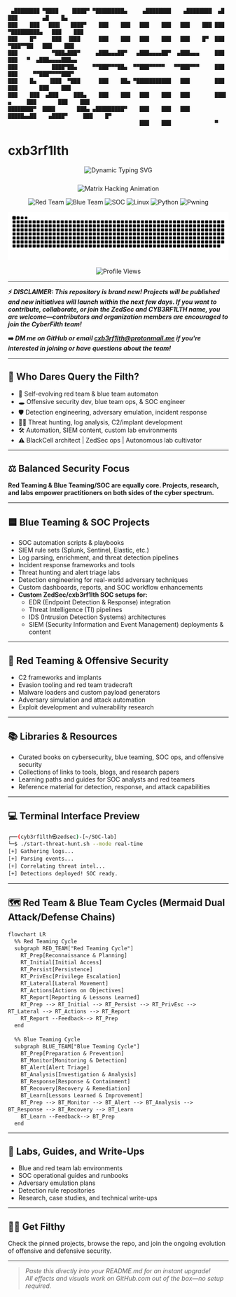 ```
 ▄████████ ▀████    ▐████▀ ▀█████████▄     ▄████████    ▄████████  ▄█           ███        ▄█    █▄    
███    ███   ███▌   ████▀    ███    ███   ███    ███   ███    ███ ███       ▀█████████▄   ███    ███   
███    █▀     ███  ▐███      ███    ███   ███    ███   ███    █▀  ███          ▀███▀▀██   ███    ███   
███           ▀███▄███▀     ▄███▄▄▄██▀   ▄███▄▄▄▄██▀  ▄███▄▄▄     ███           ███   ▀  ▄███▄▄▄▄███▄▄ 
███           ████▀██▄     ▀▀███▀▀▀██▄  ▀▀███▀▀▀▀▀   ▀▀███▀▀▀     ███           ███     ▀▀███▀▀▀▀███▀  
███    █▄    ▐███  ▀███      ███    ██▄ ▀███████████   ███        ███           ███       ███    ███   
███    ███  ▄███     ███▄    ███    ███   ███    ███   ███        ███▌    ▄     ███       ███    ███   
████████▀  ████       ███▄ ▄█████████▀    ███    ███   ███        █████▄▄██    ▄████▀     ███    █▀    
                                          ███    ███              ▀
```
               
# cxb3rf1lth

<p align="center" style="margin-bottom: 25px;">
  <img src="https://readme-typing-svg.demolab.com?font=Fira+Code&pause=1000&color=FF2222&center=true&vCenter=true&multiline=true&width=900&height=90&lines=Red+Team+%26+Blue+Team+Ops;SOC+%7C+Adversary+Emulation+%7C+Detection+Engineering;ZedSec+%7C+BlackCell+%7C+CYB3RF1LTH" alt="Dynamic Typing SVG"/>
</p>

<p align="center">
  <img src="https://media.giphy.com/media/du3J3cXyzhj75IOgvA/giphy.gif" width="200" height="120" alt="Matrix Hacking Animation"/>
</p>

<!-- Badge Display -->
<p align="center">
  <img src="https://img.shields.io/badge/Red--Team-%23FF5555?style=flat-square&logo=hackthebox&logoColor=white" alt="Red Team"/>
  <img src="https://img.shields.io/badge/Blue--Team-%23007ACC?style=flat-square&logo=defcon&logoColor=white" alt="Blue Team"/>
  <img src="https://img.shields.io/badge/SOC-Active-brightgreen?style=flat-square&logo=splunk&logoColor=white" alt="SOC"/>
  <img src="https://img.shields.io/badge/Linux-Friendly-yellow?logo=linux" alt="Linux"/>
  <img src="https://img.shields.io/badge/Python-3776AB?logo=python&logoColor=fff" alt="Python"/>
  <img src="https://img.shields.io/badge/Pwning-900C3F?logo=protonmail&logoColor=white" alt="Pwning"/>
</p>

<!--🔥 Animated Snake Activity Graph (GitHub Contribution Snake) -->
<p align="center">
  <img src="https://raw.githubusercontent.com/Platane/snk/output/github-contribution-grid-snake-dark.svg" alt="Contribution Snake Animation" style="max-width: 100%;" />
</p>

<!--🌐 Visitor Counter -->
<p align="center">
  <img src="https://komarev.com/ghpvc/?username=cxb3rf1lth&style=flat-square&color=red" alt="Profile Views"/>
</p>

---

**⚡️ _DISCLAIMER: This repository is brand new! Projects will be published and new initiatives will launch within the next few days. If you want to contribute, collaborate, or join the ZedSec and CYB3RF1LTH name, you are welcome—contributors and organization members are encouraged to join the CyberFilth team!_**

**➡️ _DM me on GitHub or email [cxb3rf1lth@protonmail.me](mailto:cxb3rf1lth@proton.me) if you're interested in joining or have questions about the team!_**

---

## 🧿 Who Dares Query the Filth?

- 🧠 Self-evolving red team & blue team automaton  
- 🕳️ Offensive security dev, blue team ops, & SOC engineer  
- 🛡️ Detection engineering, adversary emulation, incident response  
- 🕵️‍♀️ Threat hunting, log analysis, C2/implant development  
- 🛠️ Automation, SIEM content, custom lab environments  
- ⚠️ BlackCell architect | ZedSec ops | Autonomous lab cultivator

---

## ⚖️ Balanced Security Focus

**Red Teaming & Blue Teaming/SOC are equally core. Projects, research, and labs empower practitioners on both sides of the cyber spectrum.**

---

## 🟦 Blue Teaming & SOC Projects

- SOC automation scripts & playbooks  
- SIEM rule sets (Splunk, Sentinel, Elastic, etc.)  
- Log parsing, enrichment, and threat detection pipelines  
- Incident response frameworks and tools  
- Threat hunting and alert triage labs  
- Detection engineering for real-world adversary techniques  
- Custom dashboards, reports, and SOC workflow enhancements  
- **Custom ZedSec/cxb3rf1lth SOC setups for:**  
  - EDR (Endpoint Detection & Response) integration  
  - Threat Intelligence (TI) pipelines  
  - IDS (Intrusion Detection Systems) architectures  
  - SIEM (Security Information and Event Management) deployments & content

---

## 🔴 Red Teaming & Offensive Security

- C2 frameworks and implants  
- Evasion tooling and red team tradecraft  
- Malware loaders and custom payload generators  
- Adversary simulation and attack automation  
- Exploit development and vulnerability research

---

## 📚 Libraries & Resources

- Curated books on cybersecurity, blue teaming, SOC ops, and offensive security  
- Collections of links to tools, blogs, and research papers  
- Learning paths and guides for SOC analysts and red teamers  
- Reference material for detection, response, and attack capabilities

---

## 💻 Terminal Interface Preview

```sh
┌──(cyb3rf1lth㉿zedsec)-[~/SOC-lab]
└─$ ./start-threat-hunt.sh --mode real-time
[+] Gathering logs...
[+] Parsing events...
[+] Correlating threat intel...
[+] Detections deployed! SOC ready.
```

---

## 🗺️ Red Team & Blue Team Cycles (Mermaid Dual Attack/Defense Chains)

```mermaid
flowchart LR
  %% Red Teaming Cycle
  subgraph RED_TEAM["Red Teaming Cycle"]
    RT_Prep[Reconnaissance & Planning]
    RT_Initial[Initial Access]
    RT_Persist[Persistence]
    RT_PrivEsc[Privilege Escalation]
    RT_Lateral[Lateral Movement]
    RT_Actions[Actions on Objectives]
    RT_Report[Reporting & Lessons Learned]
    RT_Prep --> RT_Initial --> RT_Persist --> RT_PrivEsc --> RT_Lateral --> RT_Actions --> RT_Report
    RT_Report --Feedback--> RT_Prep
  end

  %% Blue Teaming Cycle
  subgraph BLUE_TEAM["Blue Teaming Cycle"]
    BT_Prep[Preparation & Prevention]
    BT_Monitor[Monitoring & Detection]
    BT_Alert[Alert Triage]
    BT_Analysis[Investigation & Analysis]
    BT_Response[Response & Containment]
    BT_Recovery[Recovery & Remediation]
    BT_Learn[Lessons Learned & Improvement]
    BT_Prep --> BT_Monitor --> BT_Alert --> BT_Analysis --> BT_Response --> BT_Recovery --> BT_Learn
    BT_Learn --Feedback--> BT_Prep
  end
```

---

## 🧪 Labs, Guides, and Write-Ups

- Blue and red team lab environments  
- SOC operational guides and runbooks  
- Adversary emulation plans  
- Detection rule repositories  
- Research, case studies, and technical write-ups

---

## 🏴‍☠️ Get Filthy

Check the pinned projects, browse the repo, and join the ongoing evolution of offensive and defensive security.

---

> _Paste this directly into your README.md for an instant upgrade!_  
> _All effects and visuals work on GitHub.com out of the box—no setup required._
